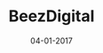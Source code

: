 ---
layout: project
title: 'BeezDigital'
caption: Plaque PVC - Comment utiliser la batterie Peebeez ?
description: >
  
date: '04-01-2017'
image: 
  path: /assets/img/works/cover-peebeez-plv.jpg
  srcset: 
    1920w: /assets/img/works/cover-peebeez-plv.jpg
    960w:  /assets/img/works/cover-peebeez-plv@0,5x.jpg
    480w:  /assets/img/works/cover-peebeez-plv@0,25x.jpg

links:
  - title: Voir le site officiel Peebeez
    url: https://peebeez.com/
sitemap: false

---